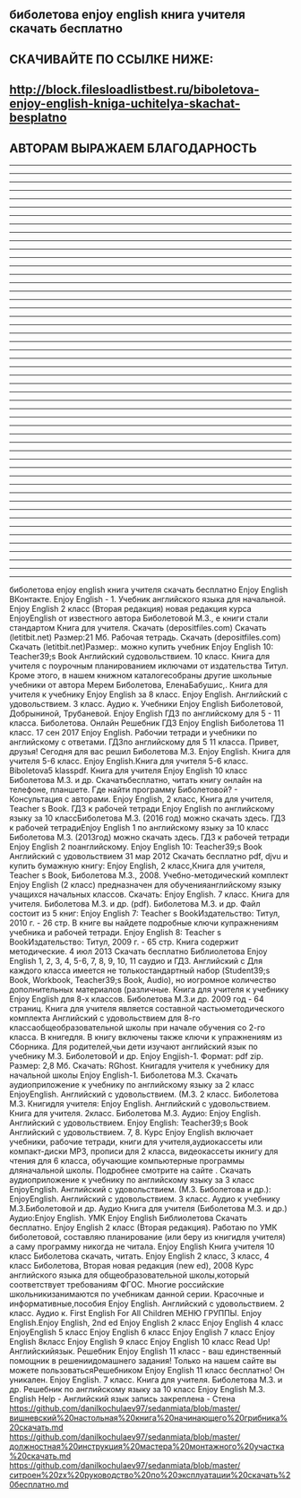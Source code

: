 биболетова enjoy english книга учителя скачать бесплатно
--------------------------------------------------
СКАЧИВАЙТЕ ПО ССЫЛКЕ НИЖЕ:
--------------------------------------------------
http://block.filesloadlistbest.ru/biboletova-enjoy-english-kniga-uchitelya-skachat-besplatno
--------------------------------------------------
АВТОРАМ ВЫРАЖАЕМ БЛАГОДАРНОСТЬ
--------------------------------------------------
--------------------------------------------------
--------------------------------------------------
--------------------------------------------------
--------------------------------------------------
--------------------------------------------------
--------------------------------------------------
--------------------------------------------------
--------------------------------------------------
--------------------------------------------------
--------------------------------------------------
--------------------------------------------------
--------------------------------------------------
--------------------------------------------------
--------------------------------------------------
--------------------------------------------------
--------------------------------------------------
--------------------------------------------------
--------------------------------------------------
--------------------------------------------------
--------------------------------------------------
--------------------------------------------------
--------------------------------------------------
--------------------------------------------------
--------------------------------------------------
--------------------------------------------------
--------------------------------------------------
--------------------------------------------------
--------------------------------------------------
--------------------------------------------------
--------------------------------------------------
--------------------------------------------------
--------------------------------------------------
--------------------------------------------------
--------------------------------------------------
--------------------------------------------------
--------------------------------------------------
--------------------------------------------------
--------------------------------------------------
--------------------------------------------------
--------------------------------------------------
--------------------------------------------------
--------------------------------------------------
--------------------------------------------------
--------------------------------------------------
--------------------------------------------------
--------------------------------------------------
--------------------------------------------------
--------------------------------------------------
--------------------------------------------------
--------------------------------------------------
биболетова enjoy english книга учителя скачать бесплатно Enjoy English  ВКонтакте. Enjoy English - 1. Учебник английского языка для начальной. Enjoy English  2 класс (Вторая редакция)  новая редакция курса EnjoyEnglish от известного автора Биболетовой М.З., е книги стали стандартом Книга для учителя. Скачать (depositfiles.com)  Скачать (letitbit.net) Размер:21 Мб. Рабочая тетрадь. Скачать (depositfiles.com)  Скачать (letitbit.net)Размер:. можно купить учебник Enjoy English 10: Teacher39;s Book  Английский судовольствием. 10 класс. Книга для учителя с поурочным планированием иключами от издательства Титул. Кроме этого, в нашем книжном каталогесобраны другие школьные учебники от автора Мерем Биболетова, ЕленаБабушис,. Книга для учителя к учебнику Enjoy English за 8 класс. Enjoy English. Английский с удовольствием. 3 класс. Аудио к. Учебники Enjoy English Биболетовой, Добрыниной, Трубаневой. Enjoy English ГДЗ по английскому для 5 - 11 класса. Биболетова. Онлайн Решебник ГДЗ Enjoy English Биболетова 11 класс. 17 сен 2017  Enjoy English. Рабочии тетради и учебники по английскому с ответами. ГДЗпо английскому для 5  11 класса. Привет, друзья! Сегодня для вас решил Биболетова М.З.  Enjoy English. Книга для учителя 5-6 класс. Enjoy English.Книга для учителя 5-6 класс. Biboletova5 klasspdf. Книга для учителя Enjoy English 10 класс Биболетова М.З. и др. Скачатьбесплатно, читать книгу онлайн на телефоне, планшете. Где найти программу Биболетовой? - Консультация с авторами. Enjoy English, 2 класс, Книга для учителя, Teacher s Book. ГДЗ к рабочей тетради Enjoy English по английскому языку за 10 классБиболетова М.З. (2016 год) можно скачать здесь. ГДЗ к рабочей тетрадиEnjoy English 1 по английскому языку за 10 класс Биболетова М.З. (2013год) можно скачать здесь. ГДЗ к рабочей тетради Enjoy English 2 поанглийскому. Enjoy English 10: Teacher39;s Book  Английский с удовольствием
31 мар 2012  Скачать бесплатно pdf, djvu и купить бумажную книгу: Enjoy English, 2 класс,Книга для учителя, Teacher s Book, Биболетова М.З., 2008. Учебно-методический комплект Enjoy English (2 класс) предназначен для обученияанглийскому языку учащихся начальных классов. Скачать: Enjoy English. 7 класс. Книга для учителя. Биболетова М.З. и др. (pdf). Биболетова М.З. и др. Файл состоит из 5 книг: Enjoy English 7: Teacher s BookИздательство: Титул, 2010 г. - 26 стр. В книге вы найдете подробные ключи купражнениям учебника и рабочей тетради. Enjoy English 8: Teacher s BookИздательство: Титул, 2009 г. - 65 стр. Книга содержит методические. 4 июл 2013  Скачать бесплатно Библиолетова Enjoy English 1, 2, 3, 4, 5-6, 7, 8, 9, 10, 11 саудио и ГДЗ. Английский с  Для каждого класса имеется не толькостандартный набор (Student39;s Book, Workbook, Teacher39;s Book, Audio), но иогромное количество дополнительных материалов (различные. Книга для учителя к учебнику Enjoy English для 8-х классов. Биболетова М.З.и др. 2009 год - 64 страниц. Книга для учителя является составной частьюметодического комплекта Английский с удовольствием для 8-го классаобщеобразовательной школы при начале обучения со 2-го класса. В книгедля. В книгу включены также ключи к упражнениям из Сборника. Для родителей,чьи дети изучают английский язык по учебнику М.З. БиболетовоЙ и др. Enjoy Engjish-1. Формат: pdf  zip. Размер: 2,8 Мб. Скачать: RGhost. Книгадля учителя к учебнику для начальной школы Enjoy English-1. Биболетова М.З. Скачать аудиоприложение к учебнику по английскому языку за 2 класс EnjoyEnglish. Английский с удовольствием. (М.З.  2 класс. Биболетова М.З. Книгидля учителя: Enjoy English. Английский с удовольствием. Книга для учителя. 2класс. Биболетова М.З. Аудио: Enjoy English. Английский с удовольствием. Enjoy English: Teacher39;s Book  Английский с удовольствием. 7, 8. Курс Enjoy English включает учебники, рабочие тетради, книги для учителя,аудиокассеты или компакт-диски MP3, прописи для 2 класса, видеокассеты икнигу для чтения для 6 класса, обучающие компьютерные программы дляначальной школы. Подробнее смотрите на сайте . Скачать аудиоприложение к учебнику по английскому языку за 3 класс EnjoyEnglish. Английский с удовольствием. (М.З. Биболетова и др.):  EnjoyEnglish. Английский с удовольствием. 3 класс. Аудио к учебнику М.З.Биболетовой и др. Аудио  Книга для учителя (Биболетова М.З. и др.) Аудио:Enjoy English. УМК Enjoy English Библиолетова  Скачать бесплатно. Enjoy English  2 класс (Вторая редакция). Работаю по УМК биболетовой, составляю планирование (или беру из книгидля учителя) а саму программу никогда не читала. Enjoy English Книга учителя 10 класс Биболетова скачать, читать. Enjoy English 2 класс, 3 класс, 4 класс Биболетова, Вторая новая редакция (new ed), 2008 Курс английского языка для общеобразовательной школы,который соответствует требованиям ФГОС. Многие российские школьникизанимаются по учебникам данной серии. Красочные и информативные,пособия
Enjoy English. Английский с удовольствием. 2 класс. Аудио к. First English For All Children   МЕНЮ ГРУППЫ. Enjoy English.Enjoy English, 2nd ed  Enjoy English 2 класс  Enjoy English 4 класс  EnjoyEnglish 5 класс  Enjoy English 6 класс  Enjoy English 7 класс  Enjoy English 8класс  Enjoy English 9 класс  Enjoy English 10 класс  Read Up! Английскийязык. Решебник Enjoy English 11 класс - ваш единственный помощник в решениидомашнего задания! Только на нашем сайте вы можете пользоватьсяРешебником Enjoy English 11 класс бесплатно! Он уникален. Enjoy English. 7 класс. Книга для учителя. Биболетова М.З. и др. Решебник по английскому языку за 10 класс Enjoy English М.З. English Help - Английский язык запись закреплена - Стена
https://github.com/danilkochulaev97/sedanmiata/blob/master/вишневский%20настольная%20книга%20начинающего%20грибника%20скачать.md
https://github.com/danilkochulaev97/sedanmiata/blob/master/должностная%20инструкция%20мастера%20монтажного%20участка%20скачать.md
https://github.com/danilkochulaev97/sedanmiata/blob/master/ситроен%20zx%20руководство%20по%20эксплуатации%20скачать%20бесплатно.md